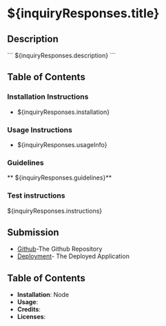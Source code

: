 # ${inquiryResponses.title} 

## Description 

\`\`\`
${inquiryResponses.description}
\`\`\`

## Table of Contents

### Installation Instructions

* ${inquiryResponses.installation}

### Usage Instructions

* ${inquiryResponses.usageInfo}

### Guidelines 

** ${inquiryResponses.guidelines}**

### Test instructions 

${inquiryResponses.instructions}

## Submission

* [Github](${inquiryResponses.github})-The Github Repository
* [Deployment](${inquiryResponses.deployment})- The Deployed Application

## Table of Contents
* **Installation**: Node
* **Usage**:
* **Credits**: 
* **Licenses**: 